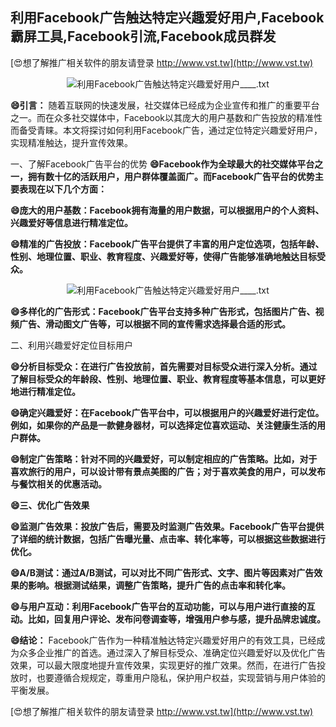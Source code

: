 ## **利用Facebook广告触达特定兴趣爱好用户,Facebook霸屏工具,Facebook引流,Facebook成员群发**

[😍想了解推广相关软件的朋友请登录 http://www.vst.tw](http://www.vst.tw)

 <center><img src="https://vst.tw/MP4/tuiguang/png/7.png" alt="利用Facebook广告触达特定兴趣爱好用户____.txt"></center>

**😄引言：**
随着互联网的快速发展，社交媒体已经成为企业宣传和推广的重要平台之一。而在众多社交媒体中，Facebook以其庞大的用户基数和广告投放的精准性而备受青睐。本文将探讨如何利用Facebook广告，通过定位特定兴趣爱好用户，实现精准触达，提升宣传效果。

一、了解Facebook广告平台的优势
**😄Facebook作为全球最大的社交媒体平台之一，拥有数十亿的活跃用户，用户群体覆盖面广。而Facebook广告平台的优势主要表现在以下几个方面：**

**😄庞大的用户基数：Facebook拥有海量的用户数据，可以根据用户的个人资料、兴趣爱好等信息进行精准定位。**

**😄精准的广告投放：Facebook广告平台提供了丰富的用户定位选项，包括年龄、性别、地理位置、职业、教育程度、兴趣爱好等，使得广告能够准确地触达目标受众。**

 <center><img src="https://vst.tw/MP4/tuiguang/png/5.png" alt="利用Facebook广告触达特定兴趣爱好用户____.txt"></center>

**😄多样化的广告形式：Facebook广告平台支持多种广告形式，包括图片广告、视频广告、滑动图文广告等，可以根据不同的宣传需求选择最合适的形式。**

二、利用兴趣爱好定位目标用户

**😄分析目标受众：在进行广告投放前，首先需要对目标受众进行深入分析。通过了解目标受众的年龄段、性别、地理位置、职业、教育程度等基本信息，可以更好地进行精准定位。**

**😄确定兴趣爱好：在Facebook广告平台中，可以根据用户的兴趣爱好进行定位。例如，如果你的产品是一款健身器材，可以选择定位喜欢运动、关注健康生活的用户群体。**

**😄制定广告策略：针对不同的兴趣爱好，可以制定相应的广告策略。比如，对于喜欢旅行的用户，可以设计带有景点美图的广告；对于喜欢美食的用户，可以发布与餐饮相关的优惠活动。**

**😄三、优化广告效果**

**😄监测广告效果：投放广告后，需要及时监测广告效果。Facebook广告平台提供了详细的统计数据，包括广告曝光量、点击率、转化率等，可以根据这些数据进行优化。**

**😄A/B测试：通过A/B测试，可以对比不同广告形式、文字、图片等因素对广告效果的影响。根据测试结果，调整广告策略，提升广告的点击率和转化率。**

**😄与用户互动：利用Facebook广告平台的互动功能，可以与用户进行直接的互动。比如，回复用户评论、发布问卷调查等，增强用户参与感，提升品牌忠诚度。**

**😄结论：**
Facebook广告作为一种精准触达特定兴趣爱好用户的有效工具，已经成为众多企业推广的首选。通过深入了解目标受众、准确定位兴趣爱好以及优化广告效果，可以最大限度地提升宣传效果，实现更好的推广效果。然而，在进行广告投放时，也要遵循合规规定，尊重用户隐私，保护用户权益，实现营销与用户体验的平衡发展。

[😍想了解推广相关软件的朋友请登录 http://www.vst.tw](http://www.vst.tw)



